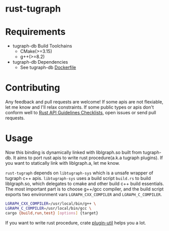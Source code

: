 rust-tugraph
=====================

# Requirements
- tugraph-db Build Toolchains
    - CMake(>=3.15)
    - g++(>=8.2)
- tugraph-db Dependencies
    - See tugraph-db [Dockerfile]


# Contributing
Any feedback and pull requests are welcome! If some apis are not flexiable, let me know and I'll relax constraints. If some public types or apis don't conform well to [Rust API Guidelines Checklists], open issues or send pull requests.



# Usage
Now this binding is dynamically linked with liblgraph.so built from tugraph-db. It aims to port rust apis to write rust procedure(a.k.a tugraph plugins). If you want to statically link with liblgraph.a, let me know.

`rust-tugraph` depends on `libtugraph-sys` which is a unsafe wrapper of tugraph c++ apis. `libtugraph-sys` uses a build script `build.rs` to build liblgraph.so, which delegates to cmake and other build c++ build essentials. The most important part is to choose g++/gcc compiler, and the build script exports two environment vars `LGRAPH_CXX_COMPILER` and `LGRAPH_C_COMPILER`.

```bash
LGRAPH_CXX_COMPILER=/usr/local/bin/g++ \
LGRAPH_C_COMPILER=/usr/local/bin/gcc \
cargo {build,run,test} [options] {target}
```

If you want to write rust procedure, crate [plugin-util] helps you a lot.



[Dockerfile]: https://github.com/TuGraph-family/tugraph-db/tree/master/ci/images
[Rust API Guidelines Checklists]: https://rust-lang.github.io/api-guidelines/checklist.html
[plugin-util]: plugin-util/README.md